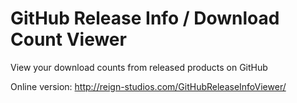 # GitHub Release Info / Download Count Viewer
View your download counts from released products on GitHub

Online version: http://reign-studios.com/GitHubReleaseInfoViewer/